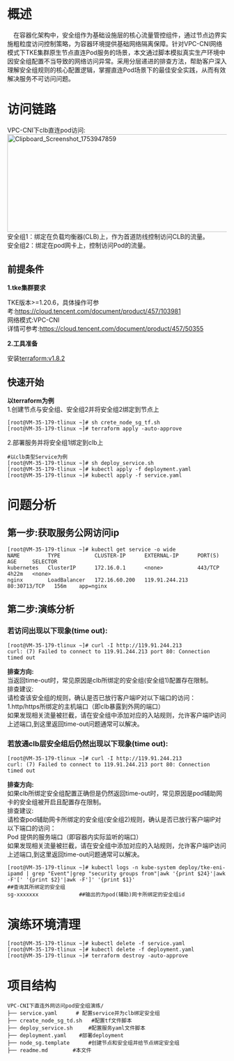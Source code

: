 # 概述
&emsp;在容器化架构中，安全组作为基础设施层的核心流量管控组件，通过节点边界实施粗粒度访问控制策略，为容器环境提供基础网络隔离保障。针对VPC-CNI网络模式下TKE集群原生节点直连Pod服务的场景，本文通过脚本模拟真实生产环境中因安全组配置不当导致的网络访问异常。采用分层递进的排查方法，帮助客户深入理解安全组规则的核心配置逻辑，掌握直连Pod场景下的最佳安全实践，从而有效解决服务不可访问问题。

# 访问链路
VPC-CNI下clb直连pod访问:<br>
[<img width="576" height="224" alt="Clipboard_Screenshot_1753947859" src="https://github.com/user-attachments/assets/44c3bbb8-c96b-4876-83f8-4498452331ae" />
](./image/flowchart.md)<br>
安全组1​​：绑定在负载均衡器(CLB)上，作为首道防线控制访问CLB的流量。<br>
​​安全组2​​：绑定在pod网卡上，控制访问Pod的流量。<br>
## 前提条件
**1.tke集群要求**

TKE版本>=1.20.6，具体操作可参考:https://cloud.tencent.com/document/product/457/103981<br>
网络模式:VPC-CNI<br>
详情可参考:https://cloud.tencent.com/document/product/457/50355

**2.工具准备**

安装[terraform:v1.8.2](https://developer.hashicorp.com/terraform)
## 快速开始

**以terraform为例**<br>
 1.创建节点与安全组、安全组2并将安全组2绑定到节点上
```
[root@VM-35-179-tlinux ~]# sh crete_node_sg_tf.sh
[root@VM-35-179-tlinux ~]# terraform apply -auto-approve
```
2.部署服务并将安全组1绑定到clb上

```
#以clb类型Service为例
[root@VM-35-179-tlinux ~]# sh deploy_service.sh
[root@VM-35-179-tlinux ~]# kubectl apply -f deployment.yaml
[root@VM-35-179-tlinux ~]# kubectl apply -f service.yaml
```

# 问题分析
## 第一步:获取服务公网访问ip
```
[root@VM-35-179-tlinux ~]# kubectl get service -o wide
NAME         TYPE           CLUSTER-IP      EXTERNAL-IP      PORT(S)        AGE     SELECTOR
kubernetes   ClusterIP      172.16.0.1      <none>           443/TCP        4h22m   <none>
nginx        LoadBalancer   172.16.60.200   119.91.244.213   80:30713/TCP   156m    app=nginx
```

## 第二步:演练分析
### 若访问出现以下现象(time out):
```
[root@VM-35-179-tlinux ~]# curl -I http://119.91.244.213
curl: (7) Failed to connect to 119.91.244.213 port 80: Connection timed out
```
**排查方向:**<br>
当返回time-out时，常见原因是clb所绑定的安全组(安全组1)配置存在限制​​。<br>
排查建议:<br>
请检查该安全组的规则，确认是否已放行客户端IP​​对以下端口的访问：<br>
1.​​http/https所绑定的主机端口​​（即clb暴露到外网的端口）<br>
如果发现相关流量被拦截，请在安全组中添加对应的​入站规则​​，允许客户端IP访问上述端口,到这里返回time-out问题通常可以解决。
### 若放通clb层安全组后仍然出现以下现象(time out):
```
[root@VM-35-179-tlinux ~]# curl -I http://119.91.244.213
curl: (7) Failed to connect to 119.91.244.213 port 80: Connection timed out
```
**排查方向:**<br>
如果clb所绑定安全组配置正确但是仍然返回time-out时，常见原因是pod辅助网卡的安全组被开启且配置存在限制​。<br>
排查建议:<br>
请检查pod辅助网卡所绑定的安全组(安全组2)规则，确认是否已放行客户端IP​​对以下端口的访问：<br>
Pod 提供的服务端口​​（即容器内实际监听的端口）<br>
如果发现相关流量被拦截，请在安全组中添加对应的​入站规则​​，允许客户端IP访问上述端口,到这里返回time-out问题通常可以解决。<br>
```
[root@VM-35-179-tlinux ~]# kubectl logs -n kube-system deploy/tke-eni-ipamd | grep "Event"|grep "security groups from"|awk '{print $24}'|awk -F'[' '{print $2}'|awk -F']' '{print $1}'                            ##查询其所绑定的安全组
sg-xxxxxxx             ##输出的为pod(辅助)网卡所绑定的安全组id
```
# 演练环境清理
```
[root@VM-35-179-tlinux ~]# kubectl delete -f service.yaml
[root@VM-35-179-tlinux ~]# kubectl delete -f deployment.yaml
[root@VM-35-179-tlinux ~]# terraform destroy -auto-approve
```
# 项目结构
```
VPC-CNI下直连外网访问pod安全组演练/  
├── service.yaml      # 配置service并为clb绑定安全组
├── create_node_sg_td.sh   #配置tf文件脚本
├── deploy_service.sh     #配置服务yaml文件脚本
├── deployment.yaml    #部署deployment
├── node_sg.template      #创建节点和安全组并给节点绑定安全组
├── readme.md        #本文件
```
